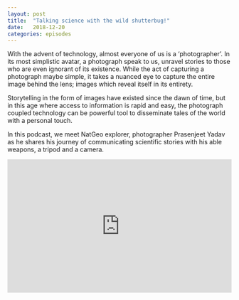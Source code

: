 ```yaml
---
layout: post
title:  "Talking science with the wild shutterbug!"
date:   2018-12-20
categories: episodes
---
```

With the advent of technology, almost everyone of us is a ‘photographer’. In its most simplistic avatar, a photograph speak to us, unravel stories to those who are even ignorant of its existence. While the act of capturing a photograph maybe simple, it takes a nuanced eye to capture the entire image behind the lens; images which reveal itself in its entirety.

Storytelling in the form of images have existed since the dawn of time, but in this age where access to information is rapid and easy, the photograph coupled technology can be powerful tool to disseminate tales of the world with a personal touch. 

In this podcast, we meet NatGeo explorer, photographer Prasenjeet Yadav as he shares his journey of communicating scientific stories with his able weapons,  a tripod and a camera.

<iframe width="100%" height="300" scrolling="no" frameborder="no" allow="autoplay" src="https://w.soundcloud.com/player/?url=https%3A//api.soundcloud.com/users/557795109&color=%23ff5500&auto_play=false&hide_related=false&show_comments=true&show_user=true&show_reposts=false&show_teaser=true&visual=false" ></iframe>


